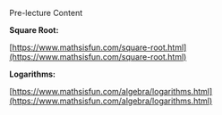 Pre-lecture Content

**Square Root:**

[https://www.mathsisfun.com/square-root.html](https://www.mathsisfun.com/square-root.html)

**Logarithms:**

[https://www.mathsisfun.com/algebra/logarithms.html](https://www.mathsisfun.com/algebra/logarithms.html)
